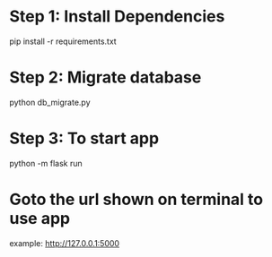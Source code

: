 # Step 1: Install Dependencies
pip install -r requirements.txt

# Step 2: Migrate database
python db_migrate.py

# Step 3: To start app
python -m flask run

# Goto the url shown on terminal to use app
example: http://127.0.0.1:5000
